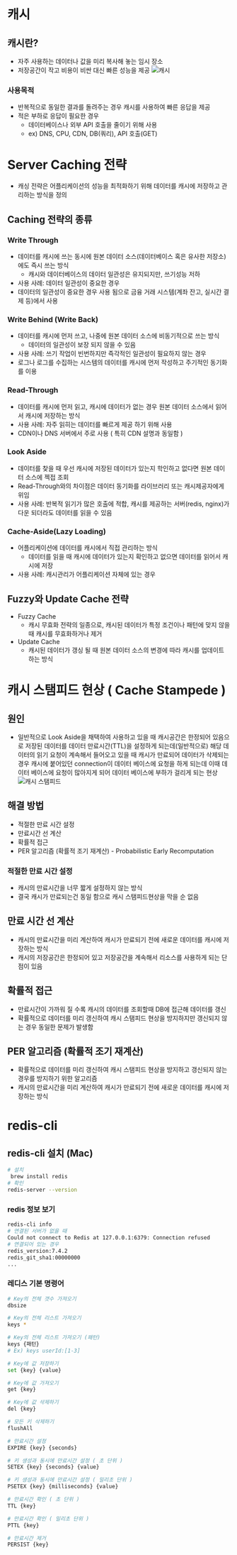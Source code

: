 # 캐시

## 캐시란?

- 자주 사용하는 데이터나 값을 미리 복사해 놓는 임시 장소
- 저장공간이 작고 비용이 비싼 대신 빠른 성능을 제공
  ![캐시](/docs/img/cache.png)

### 사용목적

- 반복적으로 동일한 결과를 돌려주는 경우 캐시를 사용하여 빠른 응답을 제공
- 적은 부하로 응답이 필요한 경우
    - 데이터베이스나 외부 API 호출을 줄이기 위해 사용
    - ex) DNS, CPU, CDN, DB(쿼리), API 호출(GET)

# Server Caching 전략

- 캐싱 전략은 어플리케이션의 성능을 최적화하기 위해 데이터를 캐시에 저장하고 관리하는 방식을 정의

## Caching 전략의 종류

### Write Through

- 데이터를 캐시에 쓰는 동시에 원본 데이터 소스(데이터베이스 혹은 유사한 저장소)에도 즉시 쓰는 방식
    - 캐시와 데이터베이스의 데이터 일관성은 유지되지만, 쓰기성능 저하
- 사용 사례: 데이터 일관성이 중요한 경우
- 데이터의 일관성이 중요한 경우 사용 됨으로 금융 거래 시스템(계좌 잔고, 실시간 결제 등)에서 사용

### Write Behind (Write Back)

- 데이터를 캐시에 먼저 쓰고, 나중에 원본 데이터 소스에 비동기적으로 쓰는 방식
    - 데이터의 일관성이 보장 되지 않을 수 있음
- 사용 사례: 쓰기 작업이 빈번하지만 즉각적인 일관성이 필요하지 않는 경우
- 로그나 로그를 수집하는 시스템의 데이터를 캐시에 먼저 작성하고 주기적인 동기화를 이용

### Read-Through

- 데이터를 캐시에 먼저 읽고, 캐시에 데이터가 없는 경우 원본 데이터 소스에서 읽어서 캐시에 저장하는 방식
- 사용 사례: 자주 읽히는 데이터를 빠르게 제공 하기 위해 사용
- CDN이나 DNS 서버에서 주로 사용 ( 특히 CDN 설명과 동일함 )

### Look Aside

- 데이터를 찾을 때 우선 캐시에 저장된 데이터가 있는지 학인하고 없다면 원본 데이터 소스에 젝접 조회
- Read-Through와의 차이점은 데이터 동기화를 라이브러리 또는 캐시제공자에게 위임
- 사용 사례: 반복적 읽기가 많은 호출에 적합, 캐시를 제공하는 서버(redis, nginx)가 다운 되더라도 데이터를 읽을 수 있음

### Cache-Aside(Lazy Loading)

- 어플리케이션에 데이터를 캐시에서 직접 관리하는 방식
    - 데이터를 읽을 때 캐시에 데이터가 있는지 확인하고 없으면 데이터를 읽어서 캐시에 저장
- 사용 사례: 캐시관리가 어플리케이션 자체에 있는 경우

## Fuzzy와 Update Cache 전략

- Fuzzy Cache
    - 캐시 무효화 전략의 일종으로, 캐시된 데이터가 특정 조건이나 패턴에 맞지 않을 때 캐시를 무효화하거나 제거
- Update Cache
    - 캐시된 데이터가 갱싱 될 때 원본 데이터 소스의 변경에 따라 캐시를 업데이트 하는 방식

# 캐시 스탬피드 현상 ( Cache Stampede )

## 원인

- 일반적으로 Look Aside을 채택하여 사용하고 있을 때 캐시공간은 한정되어 있음으로 저장된 데이터를 데이터 만료시간(TTL)을 설정하게 되는데(일반적으로)
  해당 데이터의 읽기 요청이 계속해서 들어오고 있을 때 캐시가 만료되어 데이터가 삭제되는 경우 캐시에 붙어있던 connection이 데이터 베이스에 요청을 하게 되는데
  이때 데이터 베이스에 요청이 많아지게 되어 데이터 베이스에 부하가 걸리게 되는 현상
  ![캐시 스탬피드](/docs/img/cache-stampede.png)

## 해결 방법

- 적절한 만료 시간 설정
- 만료시간 선 계산
- 확률적 접근
- PER 알고리즘 (확률적 조기 재계산) - Probabilistic Early Recomputation

### 적절한 만료 시간 설정

- 캐시의 만료시간을 너무 짧게 설정하지 않는 방식
- 결국 캐시가 만료되는건 동일 함으로 캐시 스탬피드현상을 막을 순 없음

## 만료 시간 선 계산

- 캐시의 만료시간을 미리 계산하여 캐시가 만료되기 전에 새로운 데이터를 캐시에 저장하는 방식
- 캐시의 저장공간은 한정되어 있고 저장공간을 계속해서 리소스를 사용하게 되는 단점이 있음

## 확률적 접근

- 만료시간이 가까워 질 수록 캐시의 데이터를 조회할때 DB에 접근해 데이터를 갱신
- 확률적으로 데이터를 미리 갱신하여 캐시 스탬피드 현상을 방지하지만 갱신되지 않는 경우 동일한 문제가 발생함

## PER 알고리즘 (확률적 조기 재계산)

- 확률적으로 데이터를 미리 갱신하여 캐시 스탬피드 현상을 방지하고 갱신되지 않는 경우를 방지하기 위한 알고리즘
- 캐시의 만료시간을 미리 계산하여 캐시가 만료되기 전에 새로운 데이터를 캐시에 저장하는 방식

# redis-cli

## redis-cli 설치 (Mac)

```Bash
# 설치
 brew install redis  
# 확인
redis-server --version
```

### redis 정보 보기

```Bash
redis-cli info
# 연결된 서버가 없을 때
Could not connect to Redis at 127.0.0.1:6379: Connection refused
# 연결되어 있는 경우
redis_version:7.4.2
redis_git_sha1:00000000
...
```

### 레디스 기본 명령어

```Bash
# Key의 전체 갯수 가져오기
dbsize

# Key의 전체 리스트 가져오기
keys *

# Key의 전체 리스트 가져오기 (패턴)
keys {패턴}
# Ex) keys userId:[1-3]

# Key에 값 저장하기
set {key} {value}

# Key에 값 가져오기
get {key}

# Key에 값 삭제하기
del {key}

# 모든 키 삭제하기
flushAll

# 만료시간 설정
EXPIRE {key} {seconds}

# 키 생성과 동시에 만료시간 설정 ( 초 단위 )
SETEX {key} {seconds} {value}

# 키 생성과 동시에 만료시간 설정 ( 밀리초 단위 )
PSETEX {key} {milliseconds} {value}

# 만료시간 확인 ( 초 단위 )
TTL {key}

# 만료시간 확인 ( 밀리초 단위 )
PTTL {key}

# 만료시간 제거
PERSIST {key}
```
